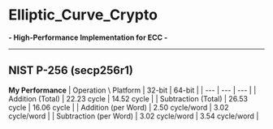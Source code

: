 # Elliptic_Curve_Crypto

**- High-Performance Implementation for ECC -**

---

## NIST P-256 (secp256r1)

**My Performance**
| Operation \ Platform | 32-bit | 64-bit |
| --- | --- | --- |
| Addition (Total) | 22.23 cycle | 14.52 cycle |
| Subtraction (Total) | 26.53 cycle | 16.06 cycle |
| Addition (per Word) | 2.50 cycle/word | 3.02 cycle/word |
| Subtraction (per Word) | 3.02 cycle/word | 3.54 cycle/word |